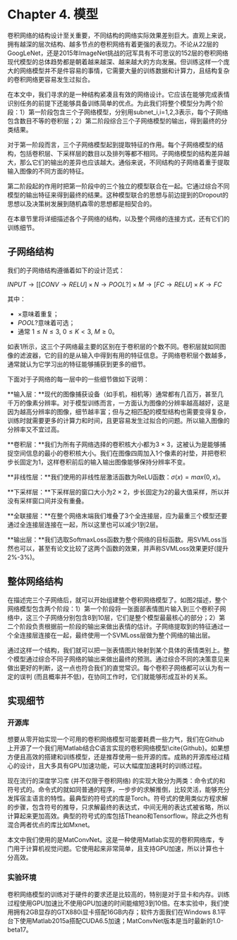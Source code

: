 # Chapter 4. 模型

卷积网络的结构设计至关重要，不同结构的网络实际效果差别巨大。直观上来说，拥有越深的层次结构、越多节点的卷积网络有着更强的表现力。不论从22层的GoogLeNet，还是2015年ImageNet挑战的冠军具有不可思议的152层的卷积网络现代模型的总体趋势都是朝着越来越深、越来越大的方向发展。但训练这样一个庞大的网络模型并不是件容易的事情，它需要大量的训练数据和计算力，且结构复杂的卷积网络更容易发生过拟合。

在本文中，我们寻求的是一种结构紧凑且有效的网络设计。它应该在能够完成表情识别任务的前提下还能够具备训练简单的优点。为此我们将整个模型分为两个阶段：1）第一阶段包含三个子网络模型，分别用subnet_i,i=1,2,3表示，每个子网络包含数目不等的卷积层；2）第二阶段综合三个子网络模型的输出，得到最终的分类结果。

对于第一阶段而言，三个子网络模型起到提取特征的作用。每个子网络模型的结构，包括卷积层、下采样层的数目以及排列等都不相同。子网络模型的结构差异越大，那么它们的输出的差异也应该越大。通俗来说，不同结构的子网络着重于提取输入图像的不同方面的特征。

第二阶段起的作用时把第一阶段中的三个独立的模型联合在一起。它通过综合不同模型的输出特征来得到最终的结果。这种模型联合的思想与前边提到的Dropout的思想以及决策树发展到随机森零的思想都是相契合的。

在本章节里将详细描述各个子网络的结构，以及整个网络的连接方式，还有它们的训练细节。


## 子网络结构

我们的子网络结构遵循着如下的设计范式：

$INPUT→[[CONV→RELU]×N→POOL?]×M→[FC→RELU]×K→FC$

其中：

- $\times$意味着重复；
- $POOL?$意味着可选；
- 通常 $1\le N \le 3,\  0\le K \lt 3,\  M \ge 0$。

如表1所示，这三个子网络最主要的区别在于卷积层的个数不同。卷积层就如同图像的滤波器，它的目的是从输入中得到有用的特征信息。子网络卷积层个数越多，通常就认为它学习出的特征能够捕获到更多的细节。

下面对于子网络的每一层中的一些细节做如下说明：

**输入层：**现代的图像捕获设备（如手机，相机等）通常都有几百万，甚至几千万的像素分辨率。对于模型训练而言，一方面认为图像的分辨率越高越好，这是因为越高分辨率的图像，细节越丰富；但与之相匹配的模型结构也需要变得复杂，训练时就需要更多的计算力和时间，且更容易发生过拟合的问题。所以输入图像的分辨率又不宜过高。

**卷积层：**我们为所有子网络选择的卷积核大小都为$3\times 3$，这被认为是能够捕捉空间信息的最小的卷积核大小。我们在图像四周加入1个像素的衬垫，并把卷积步长固定为1，这样卷积前后的输入输出图像能够保持分辨率不变。

**非线性层：**我们使用的非线性层激活函数为ReLU函数：$\sigma(x)=max(0,x)$。

**下采样层：**下采样层的窗口大小为$2\times2$，步长固定为$2$的最大值采样，所以并没有采样窗口间并没有重叠。

**全联接层：**在整个网络末端我们堆叠了3个全连接层，应为最重三个模型还要通过全连接层连接在一起，所以这里也可以减少1到2层。

**输出层：**我们选取SoftmaxLoss函数为整个网络的目标函数。用SVMLoss当然也可以，甚至有论文比较了这两个函数的效果，并声称SVMLoss效果更好(提升2%-3%)。

## 整体网络结构

在描述完三个子网络后，就可以开始组建整个卷积网络模型了。如图2描述，整个网络模型包含两个阶段：1）第一个阶段将一张面部表情图片输入到三个卷积子网络中，这三个子网络分别包含8到10层，它们是整个模型最最核心的部分；2）第二个阶段负责根据前一阶段的输出来做出表情的估计。子网络提取到的特征通过一个全连接层连接在一起，最终使用一个SVMLoss层做为整个网络的输出层。

通过这样一个结构，我们就可以把一张表情图片映射到某个具体的表情类别上。整个模型通过综合不同子网络的输出来做出最终的预测。通过综合不同的决策意见来做出更好的判断，这一点也符合我们的直觉常识。每个卷积子网络都可以认为有一定的误判 (而且概率并不低)，在协同工作时，它们就能够形成互补的关系。

## 实现细节

### 开源库

想要从零开始实现一个可用的卷积网络模型可能要耗费一些力气，我们在Github上开源了一个我们用Matlab结合C语言实现的卷积网络模型\cite{Github}。如果想方便且高效的搭建和训练模型，还是推荐使用一些开源的库。成熟的开源库经过精心的设计，且大多具有GPU加速功能，可以大幅度加速耗时的训练过程。

现在流行的深度学习库 (并不仅限于卷积网络) 的实现大致分为两类：命令式的和符号式的。命令式的就如同普通的程序，一步步的求解推倒，比较灵活，能够充分发挥宿主语言的特性。最典型的符号式的库是Torch。符号式的使用类似方程求解的步骤，包含符号的推导，只求解最终的表达式，中间无用的表达式被省略，所以计算起来更加高效。典型的符号式的库包括Theano和Tensorflow。除此之外也有混合两者优点的库比如Mxnet。

本文中我们使用的是MatConvNet。这是一种使用Matlab实现的卷积网络库，专门用于计算机视觉问题。它使用起来非常简单，且支持GPU加速，所以计算也十分高效。

### 实验环境

卷积网络模型的训练对于硬件的要求还是比较高的，特别是对于显卡和内存。训练过程使用GPU加速比不使用GPU加速的时间能缩短3到10倍。在本实验中，我们使用拥有2GB显存的GTX880i显卡搭配16GB内存；软件方面我们在Windows 8.1平台下使用Matlab2015a搭配CUDA6.5加速；MatConvNet版本是当时最新的1.0-beta17。
